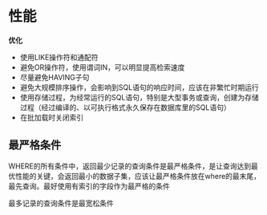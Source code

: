 # 性能

**优化**
* 使用LIKE操作符和通配符
* 避免OR操作符，使用谓词IN，可以明显提高检索速度
* 尽量避免HAVING子句
* 避免大规模排序操作，会影响到SQL语句的响应时间，应该在非繁忙时期运行
* 使用存储过程，为经常运行的SQL语句，特别是大型事务或查询，创建为存储过程（经过编译的、以可执行格式永久保存在数据库里的SQL语句）
* 在批加载时关闭索引

## 最严格条件
WHERE的所有条件中，返回最少记录的查询条件是最严格条件，是让查询达到最优性能的关键，会返回最小的数据子集，应该让最严格条件放在where的最末尾，最先查询。最好使用有索引的字段作为最严格的条件

最多记录的查询条件是最宽松条件

                      